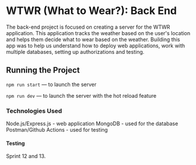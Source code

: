 # WTWR (What to Wear?): Back End
The back-end project is focused on creating a server for the WTWR application. This application tracks the weather based on the user's location and helps them decide what to wear based on the weather. Building this app was to help us understand how to deploy web applications, work with multiple databases, setting up authorizations and testing. 

## Running the Project
`npm run start` — to launch the server 

`npm run dev` — to launch the server with the hot reload feature

### Technologies Used
Node.js/Express.js - web application
MongoDB - used for the database
Postman/Github Actions - used for testing

#### Testing
Sprint 12 and 13. 
